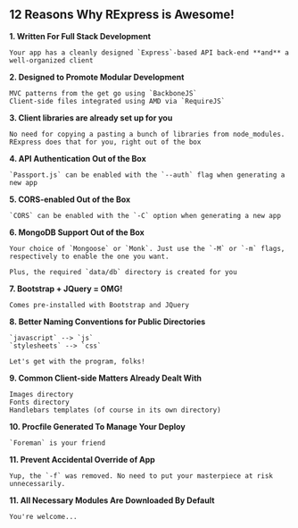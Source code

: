 ## 12 Reasons Why RExpress is Awesome!

**1. Written For Full Stack Development**
    
    Your app has a cleanly designed `Express`-based API back-end **and** a well-organized client

**2. Designed to Promote Modular Development**
    
    MVC patterns from the get go using `BackboneJS`
    Client-side files integrated using AMD via `RequireJS`

**3. Client libraries are already set up for you**

    No need for copying a pasting a bunch of libraries from node_modules. RExpress does that for you, right out of the box

**4. API Authentication Out of the Box**

    `Passport.js` can be enabled with the `--auth` flag when generating a new app

**5. CORS-enabled Out of the Box**

    `CORS` can be enabled with the `-C` option when generating a new app

**6. MongoDB Support Out of the Box**

    Your choice of `Mongoose` or `Monk`. Just use the `-M` or `-m` flags, respectively to enable the one you want.

    Plus, the required `data/db` directory is created for you

**7. Bootstrap + JQuery = OMG!**

    Comes pre-installed with Bootstrap and JQuery

**8. Better Naming Conventions for Public Directories**

    `javascript` --> `js`
    `stylesheets` --> `css`

    Let's get with the program, folks!

**9. Common Client-side Matters Already Dealt With**
    
    Images directory
    Fonts directory
    Handlebars templates (of course in its own directory)

**10. Procfile Generated To Manage Your Deploy**

    `Foreman` is your friend

**11. Prevent Accidental Override of App**

    Yup, the `-f` was removed. No need to put your masterpiece at risk unnecessarily.

**11. All Necessary Modules Are Downloaded By Default**

    You're welcome...
